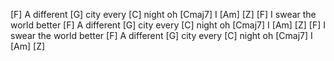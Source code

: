 [F] A different [G] city every 
[C] night oh [Cmaj7] I [Am] [Z]
[F] I swear the world better
[F] A different [G] city every 
[C] night oh [Cmaj7] I [Am] [Z]
[F] I swear the world better
[F] A different [G] city every 
[C] night oh [Cmaj7] I [Am] [Z]
